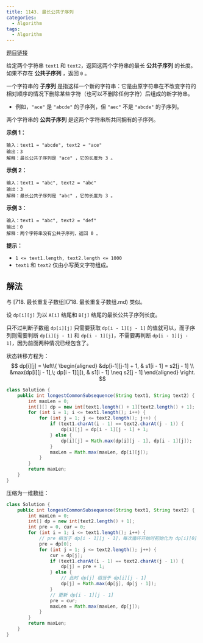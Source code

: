 ```yaml
---
title: 1143. 最长公共子序列
categories:
  - Algorithm
tags:
  - Algorithm
---
```


[题目链接](https://leetcode.cn/problems/longest-common-subsequence/)

给定两个字符串 `text1` 和 `text2`，返回这两个字符串的最长 **公共子序列** 的长度。如果不存在 **公共子序列** ，返回 `0` 。

一个字符串的 **子序列** 是指这样一个新的字符串：它是由原字符串在不改变字符的相对顺序的情况下删除某些字符（也可以不删除任何字符）后组成的新字符串。

- 例如，`"ace"` 是 `"abcde"` 的子序列，但 `"aec"` 不是 `"abcde"` 的子序列。

两个字符串的 **公共子序列** 是这两个字符串所共同拥有的子序列。

**示例 1：**

```
输入：text1 = "abcde", text2 = "ace" 
输出：3  
解释：最长公共子序列是 "ace" ，它的长度为 3 。
```

**示例 2：**

```
输入：text1 = "abc", text2 = "abc"
输出：3
解释：最长公共子序列是 "abc" ，它的长度为 3 。
```

**示例 3：**

```
输入：text1 = "abc", text2 = "def"
输出：0
解释：两个字符串没有公共子序列，返回 0 。
```

**提示：**

- `1 <= text1.length, text2.length <= 1000`
- `text1` 和 `text2` 仅由小写英文字符组成。

## 解法

与 [718. 最长重复子数组](718. 最长重复子数组.md) 类似。

设 `dp[i][j]` 为以 `A[i]` 结尾和 `B[j]` 结尾的最长公共子序列长度。

只不过判断子数组 `dp[i][j]` 只需要获取 `dp[i - 1][j - 1]` 的值就可以，而子序列则需要判断 `dp[i][j - 1]` 和 `dp[i - 1][j]`，不需要再判断 `dp[i - 1][j - 1]`，因为前面两种情况已经包含了。

状态转移方程为：
$$
dp[i][j] =
\left\{
    \begin{aligned}
    &dp[i-1][j-1] + 1, & s1[i - 1] = s2[j - 1] \\
    &max(dp[i][j - 1],\; dp[i - 1][j]), & s1[i - 1] \neq s2[j - 1]
    \end{aligned}
\right.
$$

```java
class Solution {
    public int longestCommonSubsequence(String text1, String text2) {
        int maxLen = 0;
        int[][] dp = new int[text1.length() + 1][text2.length() + 1];
        for (int i = 1; i <= text1.length(); i++) {
            for (int j = 1; j <= text2.length(); j++) {
                if (text1.charAt(i - 1) == text2.charAt(j - 1)) {
                    dp[i][j] = dp[i - 1][j - 1] + 1;
                } else {
                    dp[i][j] = Math.max(dp[i][j - 1], dp[i - 1][j]);
                }
                maxLen = Math.max(maxLen, dp[i][j]);
            }
        }
        return maxLen;
    }
}
```

压缩为一维数组：

```java
class Solution {
    public int longestCommonSubsequence(String text1, String text2) {
        int maxLen = 0;
        int[] dp = new int[text2.length() + 1];
        int pre = 0, cur = 0;
        for (int i = 1; i <= text1.length(); i++) {
            // pre 相当于 dp[i - 1][j - 1]，每次循环开始时初始化为 dp[i][0]
            pre = dp[0];
            for (int j = 1; j <= text2.length(); j++) {
                cur = dp[j];
                if (text1.charAt(i - 1) == text2.charAt(j - 1)) {
                    dp[j] = pre + 1;
                } else {
                    // 此时 dp[j] 相当于 dp[i][j - 1]
                    dp[j] = Math.max(dp[j], dp[j - 1]);
                }
                // 更新 dp[i - 1][j - 1]
                pre = cur;
                maxLen = Math.max(maxLen, dp[j]);
            }
        }
        return maxLen;
    }
}
```

